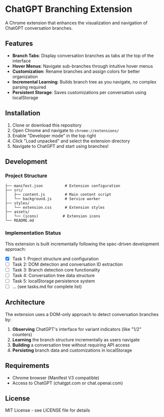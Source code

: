 # ChatGPT Branching Extension

A Chrome extension that enhances the visualization and navigation of ChatGPT conversation branches.

## Features

- **Branch Tabs**: Display conversation branches as tabs at the top of the interface
- **Hover Menus**: Navigate sub-branches through intuitive hover menus
- **Customization**: Rename branches and assign colors for better organization
- **Incremental Learning**: Builds branch tree as you navigate, no complex parsing required
- **Persistent Storage**: Saves customizations per conversation using localStorage

## Installation

1. Clone or download this repository
2. Open Chrome and navigate to `chrome://extensions/`
3. Enable "Developer mode" in the top right
4. Click "Load unpacked" and select the extension directory
5. Navigate to ChatGPT and start using branches!

## Development

### Project Structure

```
├── manifest.json          # Extension configuration
├── src/
│   ├── content.js         # Main content script
│   └── background.js      # Service worker
├── styles/
│   └── extension.css      # Extension styles
├── assets/
│   └── (icons)           # Extension icons
└── README.md
```

### Implementation Status

This extension is built incrementally following the spec-driven development approach:

- [x] Task 1: Project structure and configuration
- [ ] Task 2: DOM detection and conversation ID extraction
- [ ] Task 3: Branch detection core functionality
- [ ] Task 4: Conversation tree data structure
- [ ] Task 5: localStorage persistence system
- [ ] ... (see tasks.md for complete list)

## Architecture

The extension uses a DOM-only approach to detect conversation branches by:

1. **Observing** ChatGPT's interface for variant indicators (like "1/2" counters)
2. **Learning** the branch structure incrementally as users navigate
3. **Building** a conversation tree without requiring API access
4. **Persisting** branch data and customizations in localStorage

## Requirements

- Chrome browser (Manifest V3 compatible)
- Access to ChatGPT (chatgpt.com or chat.openai.com)

## License

MIT License - see LICENSE file for details
